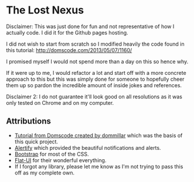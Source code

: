 The Lost Nexus
==============

Disclaimer: This was just done for fun and not representative of how I actually code. I did it for the Github pages hosting.

I did not wish to start from scratch so I modified heavily the code found in this tutorial: 
http://domscode.com/2013/05/07/1160/

I promised myself I would not spend more than a day on this so hence why.

If it were up to me, I would refactor a lot and start off with a more concrete approach to this but this was simply done for someone to hopefully cheer them up so pardon
the incredible amount of inside jokes and references.

Disclaimer 2: I do not guarantee it'll look good on all resolutions as it was only tested on Chrome and on my computer.

Attributions
------------
- [Tutorial from Domscode created by dommillar](http://domscode.com/2013/05/07/1160/) which was the basis of this quick project.
- [Alertify](http://fabien-d.github.io/alertify.js/) which provided the beautiful notifications and alerts.
- [Bootstrap](http://getbootstrap.com/) for most of the CSS.
- [Flat-UI](http://designmodo.github.io/Flat-UI/) for their wonderful everything.
- If I forgot any library, please let me know as I'm not trying to pass this off as my complete own.
